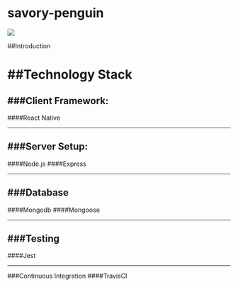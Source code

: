 # savory-penguin
![](https://travis-ci.org/savory-penguin/savory-penguin.svg?branch=master)

##Introduction
  
##Technology Stack
======

###Client Framework:
------
####React Native

------
###Server Setup:
------
####Node.js 
####Express

------
###Database
------
####Mongodb
####Mongoose

------
###Testing
------
####Jest

------

###Continuous Integration 
####TravisCI
